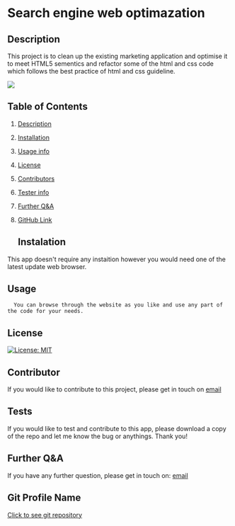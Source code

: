   #    Search engine web optimazation   <a name="title-0"></a>
  ##  Description <a name="description-1"></a>

     

This project is to clean up the existing marketing application and optimise it to meet HTML5 sementics and refactor some of the html and css code which follows the best practice of html and css guideline. 
   
   ![](https://zakaria1986.github.io/WebApp-Opimazation/)

## Table of Contents

   
1. [Description](#description-1)
   
2. [Installation](#instalation-2)
   
3. [Usage info](#usage-3)
   
4. [License](#license-4)
   
5. [Contributors](#contributor-5)
   
6. [Tester info](#tests-6)
   
7. [Further Q&A](#FurtherQA)
   
8. [GitHub Link](#GitProfileName)
   
   ## Instalation <a name="instalation-2"></a>

      

This app doesn't require any instaition however you would need one of the latest update web browser.  

   ##  Usage<a name="usage-3"></a>

      You can browse through the website as you like and use any part of the code for your needs. 

   ##  License <a name="license-4"></a>

      

[![License: MIT](https://img.shields.io/badge/License-MIT-yellow.svg)](https://opensource.org/licenses/MIT)

   ##  Contributor <a name="contributor-5"></a>

      

If you would like to contribute to this project, please get in touch on [email](mailto:zakaria.khan@zaksweb.co.uk)

   ##  Tests <a name="tests-6"></a>

      

If you would like to test and contribute to this app, please download a copy of the repo and let me know the bug or anythings. Thank you!

   ##  Further Q&A <a name="FurtherQA"></a>

      

If you have any further question, please get in touch on: [email](zakaria.khan@zaksweb.co.uk)

   ##  Git Profile Name <a name="GitProfileName"></a>

      

[Click to see git repository](https://github.com/Zakaria1986)
   
